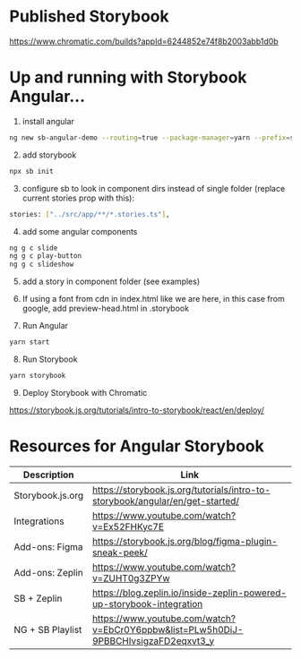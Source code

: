 # Published Storybook

https://www.chromatic.com/builds?appId=6244852e74f8b2003abb1d0b

# Up and running with Storybook Angular...

1. install angular

```zsh
ng new sb-angular-demo --routing=true --package-manager=yarn --prefix=sb --style=scss
```

2. add storybook

```zsh
npx sb init
```

3. configure sb to look in component dirs instead of single folder (replace current stories prop with this):

```zsh
stories: ["../src/app/**/*.stories.ts"],
```

4. add some angular components

```zsh
ng g c slide
ng g c play-button
ng g c slideshow
```

5. add a story in component folder (see examples)

6. If using a font from cdn in index.html like we are here, in this case from google, add preview-head.html in .storybook

7. Run Angular

```zsh
yarn start
```

8. Run Storybook

```zsh
yarn storybook
```

9. Deploy Storybook with Chromatic

https://storybook.js.org/tutorials/intro-to-storybook/react/en/deploy/

# Resources for Angular Storybook

| Description      | Link                                                                                |
| ---------------- | ----------------------------------------------------------------------------------- |
| Storybook.js.org | https://storybook.js.org/tutorials/intro-to-storybook/angular/en/get-started/       |
| Integrations     | https://www.youtube.com/watch?v=Ex52FHKyc7E                                         |
| Add-ons: Figma   | https://storybook.js.org/blog/figma-plugin-sneak-peek/                              |
| Add-ons: Zeplin  | https://www.youtube.com/watch?v=ZUHT0g3ZPYw                                         |
| SB + Zeplin      | https://blog.zeplin.io/inside-zeplin-powered-up-storybook-integration               |
| NG + SB Playlist | https://www.youtube.com/watch?v=EbCr0Y6ppbw&list=PLw5h0DiJ-9PBBCHIvsigzaFD2eqxvt3_y |
